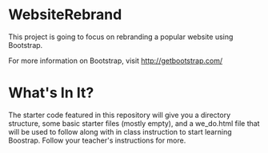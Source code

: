 # WebsiteRebrand




This project is going to focus on rebranding a popular website using Bootstrap.

For more information on Bootstrap, visit http://getbootstrap.com/

# What's In It?


The starter code featured in this repository will give you a directory structure, some basic starter files (mostly empty), and a we_do.html file that will be used to follow along with in class instruction to start learning Boostrap. Follow your teacher's instructions for more.






